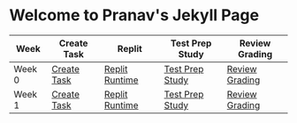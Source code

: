# Welcome to Pranav's Jekyll Page

|Week|Create Task|Replit|Test Prep Study|Review Grading|
| - | - | - | - | - |
|Week 0|[Create Task](https://pranavp04.github.io/Pranav-Data-Structures-Repository-Tri-3/createtask)|[Replit Runtime](https://pranavp04.github.io/Pranav-Data-Structures-Repository-Tri-3/pythonmenu)|[Test Prep Study](https://pranavp04.github.io/Pranav-Data-Structures-Repository-Tri-3/5.1-5.2%20Notes)|[Review Grading](https://github.com/PranavP04/Pranav-Data-Structures-Repository-Tri-3/issues/1)|
|Week 1|[Create Task](https://pranavp04.github.io/Pranav-Data-Structures-Repository-Tri-3/createtask)|[Replit Runtime](https://pranavp04.github.io/Pranav-Data-Structures-Repository-Tri-3/listsandloops)|[Test Prep Study](https://pranavp04.github.io/Pranav-Data-Structures-Repository-Tri-3/5.3-5.4%20Notes)|[Review Grading](https://github.com/kar722/CSPTri3/issues/2)
